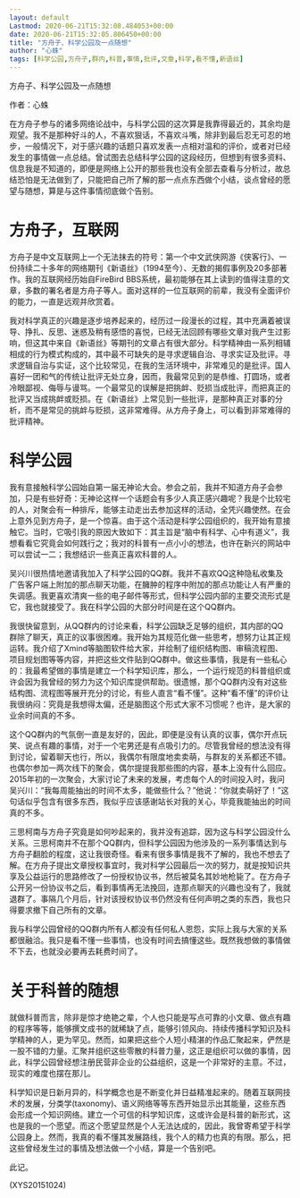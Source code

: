 ```yaml
---
layout: default
Lastmod: 2020-06-21T15:32:08.484053+00:00
date: 2020-06-21T15:32:05.806450+00:00
title: "方舟子、科学公园及一点随想"
author: "心蛛"
tags: [科学公园,方舟子,群内,科普,事情,批评,文章,科学,看不懂,新语丝]
---
```


方舟子、科学公园及一点随想

作者：心蛛

在方舟子参与的诸多网络论战中，与科学公园的这次算是我靠得最近的，其余均是观望。我不是那种好斗的人，不喜欢狠话，不喜欢斗嘴，除非到最后忍无可忍的地步，一般情况下，对于感兴趣的话题只喜欢发表一点相对温和的评价，或者对已经发生的事情做一点总结。曾试图去总结科学公园的这段经历，但想到有很多资料、信息我是不知道的，即便是网络上公开的那些我也没有全部去查看与分析过，故总结恐怕是无法做到了，只能把自己所了解的那一点点东西做个小结，谈点曾经的愿望与随想，算是与这件事情彻底做个告别。

# 方舟子，互联网

方舟子是中文互联网上一个无法抹去的符号：第一个中文武侠网游《侠客行》、一份持续二十多年的网络期刊《新语丝》（1994至今）、无数的揭假事例及20多部著作。我的互联网经历始自FireBird BBS系统，最初能够在其上读到的值得注意的文章，多数的署名者是方舟子等人。面对这样的一位互联网的前辈，我没有全面评价的能力，一直是远观并欣赏着。

我对科学真正的兴趣是逐步培养起来的，经历过一段漫长的过程，其中充满着被误导、挣扎、反思、迷惑及稍有感悟的喜悦，已经无法回顾有哪些文章对我产生过影响，但这其中来自《新语丝》等期刊的文章占有很大部分。科学精神由一系列相辅相成的行为模式构成的，其中最不可缺失的是寻求逻辑自治、寻求实证及批评。寻求逻辑自治与实证，这个比较常见，在我的生活环境中，非常难见的是批评。国人喜好一团和气的传统让批评无处立身，因而，我最常见到的是恭维、打圆场，或者冷眼鄙视、侮辱与谩骂。一个最常见的误解是把挑衅、贬损当成批评，而把真正的批评又当成挑衅或贬损。在《新语丝》上常见到一些批评，是那种真正对事的分析，而不是常见的挑衅与贬损，这非常难得。从方舟子身上，可以看到非常难得的批评精神。

# 科学公园

我有意接触科学公园始自第一届无神论大会。参会之前，我并不知道方舟子会参加，只是有些好奇：无神论这样一个话题会有多少人真正感兴趣呢？我是个比较宅的人，对聚会有一种排斥，能够主动走出去参加这样的活动，全凭兴趣使然。在会上意外见到方舟子，是一个惊喜。由于这个活动是科学公园组织的，我开始有意接触它。当时，它吸引我的原因大致如下：其主旨是“脑中有科学、心中有道义”，我想看看它究竟会如何践行之；我对的科普有一点小小的想法，也许在新兴的网站中可以尝试一二；我想结识一些真正喜欢科普的人。

吴兴川很热情地邀请我加入了科学公园的QQ群。我并不喜欢QQ这种隐私收集及广告客户端上附加的那点聊天功能，在臃肿的程序中附加的那点功能让人有严重的失调感。我更喜欢清爽一些的电子邮件等形式，但科学公园内部的主要交流形式是它，我也就接受了。我在科学公园的大部分时间是在这个QQ群内。

我很快留意到，从QQ群内的讨论来看，科学公园缺乏足够的组织，其内部的QQ群除了聊天，真正的议事很困难。我开始为其规范化做一些思考，想努力让其正规运转。我介绍了Xmind等脑图软件给大家，并绘制了组织结构图、审稿流程图、项目规划图等等内容，并把这些文件贴到QQ群中。做这些事情，我是有一些私心的：我最希望做的事情是建立一个科学知识库，那么，一个运行规范的科普组织或许会因为我曾经的努力为这个知识库提供帮助。很遗憾，那个QQ群内没有对这些结构图、流程图等展开充分的讨论，有些人直言“看不懂”。这种“看不懂”的评价让我很纳闷：究竟是我想得太偏，还是脑图这个形式大家不习惯呢？也许，是大家的业余时间真的不多。

这个QQ群内的气氛倒一直是友好的，因此，即便是没有认真的议事，偶尔开点玩笑、说点有趣的事情，对于一个宅男还是有点吸引力的。尽管我曾经的想法没有得到讨论，留着聊天也行，所以，我偶尔有限度地卖卖萌，与群友的关系都还不错。也偶尔参加一两次线下的聚会，偶尔提提我那些图的内容，基本上没有什么回应。2015年初的一次聚会，大家讨论了未来的发展，考虑每个人的时间投入时，我问吴兴川：“我每周能抽出的时间不太多，能做些什么？”他说：“你就卖萌好了！”这句话似乎包含有很多东西，我似乎应该感谢站长对我的关心，毕竟我能抽出的时间真的不多。

三思柯南与方舟子究竟是如何吵起来的，我并没有追踪，因为这与科学公园没什么关系。三思柯南并不在那个QQ群内，但科学公园因为他涉及的一系列事情达到与方舟子翻脸的程度，这让我很奇怪。看来有很多事情是我不了解的，我也不想去了解。在方舟子提出文章授权事宜时，我对科学公园最后一次的努力，就是按知识共享及公益运行的思路修改了一份授权协议书，然后被莫名其妙地枪毙了。在方舟子公开另一份协议书之后，看到事情再无法挽回，连那点聊天的兴趣也没有了，我就退群了。事隔几个月后，针对该授权协议书仍然没有任何声明之类的东西，我也只得要求撤下自己所有的文章。

我与科学公园曾经的QQ群内所有人都没有任何私人恩怨，实际上我与大家的关系都很融洽。我只是看不懂一些事情，也没有时间去搞懂这些。既然我想做的事情做不下去，也就没必要再去耗费时间了。

# 关于科普的随想

就做科普而言，除非是惊才绝艳之辈，个人也只能是写点可靠的小文章、做点有趣的程序等等，能够撰文成书的就稀缺了点，能够引领风向、持续传播科学知识及科学精神的人，更为罕见。然而，如果把这些个人短小精湛的作品汇聚起来，俨然是一股不错的力量。汇聚并组织这些零散的科普力量，这正是组织可以做的事情，因此，科学公园曾经想注册民营非企业的公益组织，这是一个非常好的主意。不过，现实的难度也摆在那儿。

科学知识是日新月异的，科学概念也是不断变化并日益精准起来的。随着互联网技术的发展，分类学(taxonomy)、语义网络等等东西开始显示出其能量，这些东西会形成一个知识网络。建立一个可信的科学知识库，这或许会是科普的新形式，这也是我的一个愿望。而这个愿望显然是个人无法达成的，因此，我曾寄希望于科学公园身上。然而，我真的看不懂其发展路线，我个人的精力也真的有限。那么，把这些曾经发生过的事情及想法做一个小结，算是一个告别吧。

此记。

(XYS20151024)

